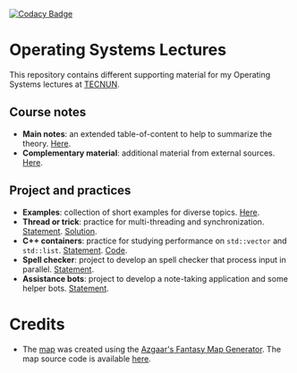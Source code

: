 [![Codacy Badge](https://api.codacy.com/project/badge/Grade/319dcb85737f4a56b905e416d5e54940)](https://www.codacy.com/manual/cbuchart/operating_systems_lectures?utm_source=github.com&amp;utm_medium=referral&amp;utm_content=cbuchart/operating_systems_lectures&amp;utm_campaign=Badge_Grade)

# Operating Systems Lectures

This repository contains different supporting material for my Operating Systems lectures at [TECNUN](https://www.tecnun.es).

## Course notes

- **Main notes**: an extended table-of-content to help to summarize the theory. [Here](notes/notes.md).
- **Complementary material**: additional material from external sources. [Here](notes/complementary.md).

## Project and practices

- **Examples**: collection of short examples for diverse topics. [Here](src/examples).
- **Thread or trick**: practice for multi-threading and synchronization. [Statement](src/ThreadOrTrick/README.md). [Solution](src/ThreadOrTrick/solution.cpp).
- **C++ containers**: practice for studying performance on ```std::vector``` and ```std::list```. [Statement](src/CppContainers/README.md). [Code](src/CppContainers/cpp_basic_containers.cpp).
- **Spell checker**: project to develop an spell checker that process input in parallel. [Statement](src/SpellChecker/README.md).
- **Assistance bots**: project to develop a note-taking application and some helper bots. [Statement](src/AssistanceBots/README.md).

# Credits

- The [map](images/map.jpg) was created using the [Azgaar's Fantasy Map Generator](https://azgaar.github.io/Fantasy-Map-Generator/). The map source code is available [here](images/os_topics.map).
